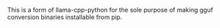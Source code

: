 This is a form of llama-cpp-python for the sole purpose of making gguf conversion binaries installable from pip.
